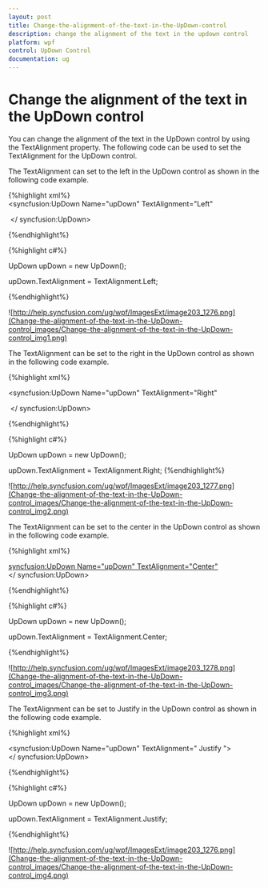 ```yaml
---
layout: post
title: Change-the-alignment-of-the-text-in-the-UpDown-control
description: change the alignment of the text in the updown control
platform: wpf
control: UpDown Control
documentation: ug
---
```


# Change the alignment of the text in the UpDown control

You can change the alignment of the text in the UpDown control by using the TextAlignment property. The following code can be used to set the TextAlignment for the UpDown control. 

The TextAlignment can set to the left in the UpDown control as shown in the following code example.

{%highlight xml%}
<syncfusion:UpDown Name="upDown" TextAlignment="Left"

>
 </ syncfusion:UpDown> 

{%endhighlight%}

{%highlight c#%}

UpDown upDown = new UpDown();

upDown.TextAlignment = TextAlignment.Left;

{%endhighlight%}

![http://help.syncfusion.com/ug/wpf/ImagesExt/image203_1276.png](Change-the-alignment-of-the-text-in-the-UpDown-control_images/Change-the-alignment-of-the-text-in-the-UpDown-control_img1.png)





The TextAlignment can be set to the right in the UpDown control as shown in the following code example.

{%highlight xml%}

<syncfusion:UpDown Name="upDown" TextAlignment="Right"

>
 </ syncfusion:UpDown> 

{%endhighlight%}

{%highlight c#%}

UpDown upDown = new UpDown();

upDown.TextAlignment = TextAlignment.Right;
{%endhighlight%}

![http://help.syncfusion.com/ug/wpf/ImagesExt/image203_1277.png](Change-the-alignment-of-the-text-in-the-UpDown-control_images/Change-the-alignment-of-the-text-in-the-UpDown-control_img2.png)



The TextAlignment can be set to the center in the UpDown control as shown in the following code example.

{%highlight xml%}

<syncfusion:UpDown Name="upDown" TextAlignment="Center"> 
</ syncfusion:UpDown> 

{%endhighlight%}

{%highlight c#%}

UpDown upDown = new UpDown();

upDown.TextAlignment = TextAlignment.Center;

{%endhighlight%}

![http://help.syncfusion.com/ug/wpf/ImagesExt/image203_1278.png](Change-the-alignment-of-the-text-in-the-UpDown-control_images/Change-the-alignment-of-the-text-in-the-UpDown-control_img3.png)



The TextAlignment can be set to Justify in the UpDown control as shown in the following code example.

{%highlight xml%}

<syncfusion:UpDown Name="upDown" TextAlignment=" Justify "> 
</ syncfusion:UpDown>

{%endhighlight%}

{%highlight c#%}

UpDown upDown = new UpDown();

upDown.TextAlignment = TextAlignment.Justify;

{%endhighlight%}

![http://help.syncfusion.com/ug/wpf/ImagesExt/image203_1276.png](Change-the-alignment-of-the-text-in-the-UpDown-control_images/Change-the-alignment-of-the-text-in-the-UpDown-control_img4.png)



